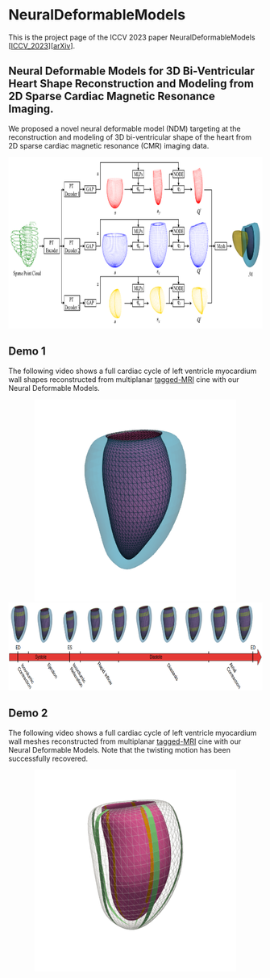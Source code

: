 # NeuralDeformableModels
This is the project page of the ICCV 2023 paper NeuralDeformableModels [[ICCV_2023](https://openaccess.thecvf.com/content/ICCV2023/papers/Ye_Neural_Deformable_Models_for_3D_Bi-Ventricular_Heart_Shape_Reconstruction_and_ICCV_2023_paper.pdf)][[arXiv](https://arxiv.org/pdf/2307.07693)].

## Neural Deformable Models for 3D Bi-Ventricular Heart Shape Reconstruction and Modeling from 2D Sparse Cardiac Magnetic Resonance Imaging.
We proposed a novel neural deformable model (NDM) targeting at the reconstruction and modeling of 3D bi-ventricular shape of the heart from 2D sparse cardiac magnetic resonance (CMR) imaging data.
<div align=center><img width="820" height="340" src="https://github.com/DeepTag/NeuralDeformableModels/blob/main/NDMs.png"/></div>

## Demo 1
The following video shows a full cardiac cycle of left ventricle myocardium wall shapes reconstructed from multiplanar [tagged-MRI](https://github.com/DeepTag/cardiac_tagging_motion_estimation) cine with our Neural Deformable Models.  
<div align=center><img width="400" height="400" src="https://github.com/DeepTag/NeuralDeformableModels/blob/main/LV_wall_mesh.gif"/></div>
<div align=center><img width="820" height="174.5" src="https://github.com/DeepTag/NeuralDeformableModels/blob/main/Cardiac_cycle_with_wall_shapes.png"/></div>

## Demo 2
The following video shows a full cardiac cycle of left ventricle myocardium wall meshes reconstructed from multiplanar [tagged-MRI](https://github.com/DeepTag/cardiac_tagging_motion_estimation) cine with our Neural Deformable Models. Note that the twisting motion has been successfully recovered. 
<div align=center><img width="400" height="400" src="https://github.com/DeepTag/NeuralDeformableModels/blob/main/wall_mesh_sequence_twisting.gif"/></div>
